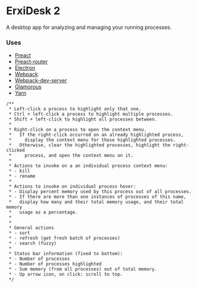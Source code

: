 # ErxiDesk 2

A desktop app for analyzing and managing your running processes.

### Uses
- [Preact](https://github.com/developit/preact)
- [Preact-router](https://github.com/developit/preact-router)
- [Electron](https://github.com/electron/electron)
- [Webpack](https://github.com/webpack/webpack)
- [Webpack-dev-server](https://github.com/webpack/webpack-dev-server)
- [Glamorous](https://medium.com/@kentcdodds/introducing-glamorous-fb3c9f4ed20e)
- [Yarn](https://github.com/yarnpkg/yarn)

```
/**
 * Left-click a process to highlight only that one.
 * Ctrl + left-click a process to highlight multiple processes.
 * Shift + left-click to highlight all processes between.
 *
 * Right-click on a process to open the context menu.
 *   If the right-click occurred on an already highlighted process,
 *     display the context menu for those highlighted processes.
 *   Otherwise, clear the highlighted processes, highlight the right-clicked
 *     process, and open the context menu on it.
 *
 * Actions to invoke on a an individual process context menu:
 * - kill
 * - rename
 *
 * Actions to invoke on individual process hover:
 * - Display percent memory used by this process out of all processes.
 * - If there are more than one instances of processes of this name,
 *   display how many and their total memory usage, and their total memory
 *   usage as a percentage.
 *
 *
 * General actions
 * - sort
 * - refresh (get fresh batch of processes)
 * - search (fuzzy)
 *
 * Status bar information (fixed to bottom):
 * - Number of processes
 * - Number of processes highlighted
 * - Sum memory (from all processes) out of total memory.
 * - Up arrow icon, on click: scroll to top.
 */
```
